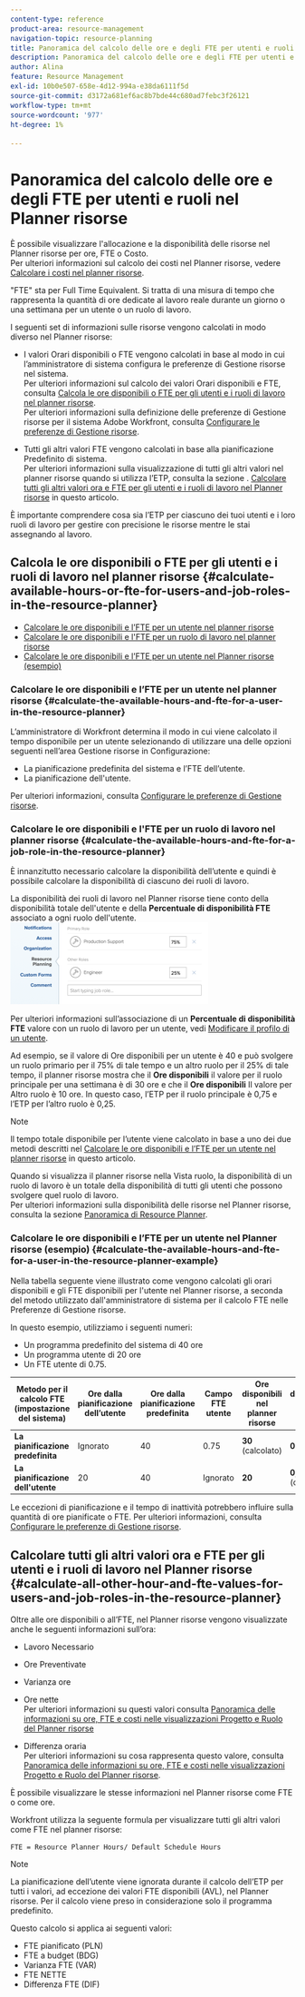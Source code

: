 ```yaml
---
content-type: reference
product-area: resource-management
navigation-topic: resource-planning
title: Panoramica del calcolo delle ore e degli FTE per utenti e ruoli nel Planner risorse
description: Panoramica del calcolo delle ore e degli FTE per utenti e ruoli nel Planner risorse
author: Alina
feature: Resource Management
exl-id: 10b0e507-658e-4d12-994a-e38da6111f5d
source-git-commit: d3172a681ef6ac8b7bde44c680ad7febc3f26121
workflow-type: tm+mt
source-wordcount: '977'
ht-degree: 1%

---
```


# Panoramica del calcolo delle ore e degli FTE per utenti e ruoli nel Planner risorse

<!--
<p data-mc-conditions="QuicksilverOrClassic.Draft mode">(NOTE: Alina:KEEP THIS:***Linked to: Configuring My Settings, Editing User Accounts, Planning in the Resource Planner -- *** Some of this documentation is also duplicated in this article (Scheduling): https://support.workfront.com/hc/en-us/articles/360000557174)</p>
-->

È possibile visualizzare l&#39;allocazione e la disponibilità delle risorse nel Planner risorse per ore, FTE o Costo.\
Per ulteriori informazioni sul calcolo dei costi nel Planner risorse, vedere [Calcolare i costi nel planner risorse](../../resource-mgmt/resource-planning/calculate-costs-resource-planner.md).

&quot;FTE&quot; sta per Full Time Equivalent. Si tratta di una misura di tempo che rappresenta la quantità di ore dedicate al lavoro reale durante un giorno o una settimana per un utente o un ruolo di lavoro.

I seguenti set di informazioni sulle risorse vengono calcolati in modo diverso nel Planner risorse:

* I valori Orari disponibili o FTE vengono calcolati in base al modo in cui l’amministratore di sistema configura le preferenze di Gestione risorse nel sistema.\
   Per ulteriori informazioni sul calcolo dei valori Orari disponibili e FTE, consulta [Calcola le ore disponibili o FTE per gli utenti e i ruoli di lavoro nel planner risorse](#calculate-available-hours-or-fte-for-users-and-job-roles-in-the-resource-planner).\
   Per ulteriori informazioni sulla definizione delle preferenze di Gestione risorse per il sistema Adobe Workfront, consulta [Configurare le preferenze di Gestione risorse](../../administration-and-setup/set-up-workfront/configure-system-defaults/configure-resource-mgmt-preferences.md).

* Tutti gli altri valori FTE vengono calcolati in base alla pianificazione Predefinito di sistema.\
   Per ulteriori informazioni sulla visualizzazione di tutti gli altri valori nel planner risorse quando si utilizza l’ETP, consulta la sezione . [Calcolare tutti gli altri valori ora e FTE per gli utenti e i ruoli di lavoro nel Planner risorse](#calculate-all-other-hour-and-fte-values-for-users-and-job-roles-in-the-resource-planner) in questo articolo.

È importante comprendere cosa sia l’ETP per ciascuno dei tuoi utenti e i loro ruoli di lavoro per gestire con precisione le risorse mentre le stai assegnando al lavoro.

## Calcola le ore disponibili o FTE per gli utenti e i ruoli di lavoro nel planner risorse {#calculate-available-hours-or-fte-for-users-and-job-roles-in-the-resource-planner}

* [Calcolare le ore disponibili e l’FTE per un utente nel planner risorse](#calculate-the-available-hours-and-fte-for-a-user-in-the-resource-planner)
* [Calcolare le ore disponibili e l&#39;FTE per un ruolo di lavoro nel planner risorse](#calculate-the-available-hours-and-fte-for-a-job-role-in-the-resource-planner)
* [Calcolare le ore disponibili e l’FTE per un utente nel Planner risorse (esempio)](#calculate-the-available-hours-and-fte-for-a-user-in-the-resource-planner-example)

### Calcolare le ore disponibili e l’FTE per un utente nel planner risorse {#calculate-the-available-hours-and-fte-for-a-user-in-the-resource-planner}

L’amministratore di Workfront determina il modo in cui viene calcolato il tempo disponibile per un utente selezionando di utilizzare una delle opzioni seguenti nell’area Gestione risorse in Configurazione:

* La pianificazione predefinita del sistema e l’FTE dell’utente.
* La pianificazione dell&#39;utente.

Per ulteriori informazioni, consulta [Configurare le preferenze di Gestione risorse](../../administration-and-setup/set-up-workfront/configure-system-defaults/configure-resource-mgmt-preferences.md).

<!--
<div data-mc-conditions="QuicksilverOrClassic.Draft mode">
<p><br></p>
<p> <img src="assets/nwe-resource-management-system-setting-user's-schedule-350x157.png" style="width: 350;height: 157;" data-mc-conditions="QuicksilverOrClassic.Quicksilver"> </p>
<p>(NOTE: The determines how to calculate resource availability at the system level.For more information about defining the Resource Management preferences for the system, see Configure Resource Management preferences.)</p>
<p>Based on how this setting is configured, the availability of the users in the Resource Planner (hours as well as FTE availability) is calculated by using the following methods: </p>
<ul>
<li><strong>The Default Schedule</strong>: The Default Schedule of the system and the user FTE are used to determine the Available Hours and FTE value for the user in the Resource Planner. The Schedule of the user is ignored. In this case:
<ul>
<li> The <strong>Available Hours</strong> in the<strong>Resource Planner</strong> are calculated using the following formula:<br><code>User Available Hours = Default Schedule Hours * User FTE value</code> <span style="color: #dc143c;">( NOTE: this is the correct value. If this shows as a division in other articles, that is wrong. It's a multiplication between these 2 values).</span><br>For example, if the Default Schedule has 40 hours a week available for work, and the user FTE is 0.5, the user is available to work for 20 hours a week in the Resource Planner.<br>For more information about schedules, including the Default Schedule, see <a href="../../administration-and-setup/set-up-workfront/configure-timesheets-schedules/create-schedules.md" class="MCXref xref">Create a schedule</a></li>
<li style="font-weight: normal;"> The <strong>Available FTE</strong> for the user in the<strong>Resource Planner</strong> is the same as the user FTE specified in the user settings. <br>For example, if the user FTE is 0.5 in the user settings, the available FTE of the user is 0.5 in the Resource Planner. For more information about the value of the user FTE as it displays in the user settings, see <a href="../../administration-and-setup/add-users/create-and-manage-users/edit-a-users-profile.md" class="MCXref xref">Edit a user's profile</a>.<br></li>
</ul></li>
<li><strong>The User's Schedule</strong>: The Schedule of the user is used to determine the availability of the user in the Resource Planner. The value of the user FTE is ignored. In this case:
<ul>
<li> The <strong>Available Hours</strong> in the<strong>Resource Planner</strong> are the same as the Hours from the Schedule of the user.<br>For example, if the Schedule of the user has 40 hours a week available for work, the user is available to work for 40 hours a week in the Resource Planner. </li>
<li> The <strong>Available FTE</strong> in the<strong>Resource Planner</strong> is calculated by the following formula:<br><em><code>User Available FTE = Hours from the Schedule of the User/ Default Schedule Hours</code><br></em>For example, if the Schedule of the user has 20 hours available to work, and the Default Schedule in Workfront has 40 hours available to work, the user's FTE is 0.5.<br>For more information about schedules, including the Default Schedule, see <a href="../../administration-and-setup/set-up-workfront/configure-timesheets-schedules/create-schedules.md" class="MCXref xref">Create a schedule</a>.</li>
</ul></li>
</ul> <note type="note">
If the user is not associated with a schedule, the Available Hours for the user are calculated using the Default Schedule.
</note>
</div>
-->

### Calcolare le ore disponibili e l&#39;FTE per un ruolo di lavoro nel planner risorse {#calculate-the-available-hours-and-fte-for-a-job-role-in-the-resource-planner}

È innanzitutto necessario calcolare la disponibilità dell’utente e quindi è possibile calcolare la disponibilità di ciascuno dei ruoli di lavoro.

La disponibilità dei ruoli di lavoro nel Planner risorse tiene conto della disponibilità totale dell&#39;utente e della **Percentuale di disponibilità FTE** associato a ogni ruolo dell&#39;utente.\
![percent_of_fte_available_at_the_user_level.png](assets/percent-of-fte-availability-at-the-user-level-350x144.png)

Per ulteriori informazioni sull’associazione di un **Percentuale di disponibilità FTE** valore con un ruolo di lavoro per un utente, vedi [Modificare il profilo di un utente](../../administration-and-setup/add-users/create-and-manage-users/edit-a-users-profile.md).

Ad esempio, se il valore di Ore disponibili per un utente è 40 e può svolgere un ruolo primario per il 75% di tale tempo e un altro ruolo per il 25% di tale tempo, il planner risorse mostra che il **Ore disponibili** il valore per il ruolo principale per una settimana è di 30 ore e che il **Ore disponibili** Il valore per Altro ruolo è 10 ore. In questo caso, l’ETP per il ruolo principale è 0,75 e l’ETP per l’altro ruolo è 0,25.

>[!NOTE]
>
>Il tempo totale disponibile per l’utente viene calcolato in base a uno dei due metodi descritti nel [Calcolare le ore disponibili e l’FTE per un utente nel planner risorse](#calculate-the-available-hours-and-fte-for-a-user-in-the-resource-planner) in questo articolo.

Quando si visualizza il planner risorse nella Vista ruolo, la disponibilità di un ruolo di lavoro è un totale della disponibilità di tutti gli utenti che possono svolgere quel ruolo di lavoro.\
Per ulteriori informazioni sulla disponibilità delle risorse nel Planner risorse, consulta la sezione [Panoramica di Resource Planner](../../resource-mgmt/resource-planning/get-started-resource-planner.md).

### Calcolare le ore disponibili e l’FTE per un utente nel Planner risorse (esempio) {#calculate-the-available-hours-and-fte-for-a-user-in-the-resource-planner-example}

Nella tabella seguente viene illustrato come vengono calcolati gli orari disponibili e gli FTE disponibili per l&#39;utente nel Planner risorse, a seconda del metodo utilizzato dall&#39;amministratore di sistema per il calcolo FTE nelle Preferenze di Gestione risorse.

In questo esempio, utilizziamo i seguenti numeri:

* Un programma predefinito del sistema di 40 ore
* Un programma utente di 20 ore
* Un FTE utente di 0.75.

| Metodo per il calcolo FTE (impostazione del sistema) | **Ore dalla pianificazione dell’utente** | **Ore dalla pianificazione predefinita** | **Campo FTE utente** | **Ore disponibili nel planner risorse** | **FTE disponibile nel planner risorse** |
|---|---|---|---|---|---|
| **La pianificazione predefinita** | Ignorato | 40 | 0.75 | **30** (calcolato) | **0.75** |
| **La pianificazione dell&#39;utente** | 20 | 40 | Ignorato | **20** | **0,5** (calcolato) |

Le eccezioni di pianificazione e il tempo di inattività potrebbero influire sulla quantità di ore pianificate o FTE. Per ulteriori informazioni, consulta [Configurare le preferenze di Gestione risorse](../../administration-and-setup/set-up-workfront/configure-system-defaults/configure-resource-mgmt-preferences.md).

## Calcolare tutti gli altri valori ora e FTE per gli utenti e i ruoli di lavoro nel Planner risorse {#calculate-all-other-hour-and-fte-values-for-users-and-job-roles-in-the-resource-planner}

Oltre alle ore disponibili o all’FTE, nel Planner risorse vengono visualizzate anche le seguenti informazioni sull’ora:

* Lavoro Necessario
* Ore Preventivate
* Varianza ore
* Ore nette\
   Per ulteriori informazioni su questi valori consulta [Panoramica delle informazioni su ore, FTE e costi nelle visualizzazioni Progetto e Ruolo del Planner risorse](../../resource-mgmt/resource-planning/overview-of-planner-hour-fte-cost-information-in-role-project-views.md)

* Differenza oraria\
   Per ulteriori informazioni su cosa rappresenta questo valore, consulta [Panoramica delle informazioni su ore, FTE e costi nelle visualizzazioni Progetto e Ruolo del Planner risorse](../../resource-mgmt/resource-planning/overview-of-planner-hour-fte-cost-information-in-role-project-views.md).

È possibile visualizzare le stesse informazioni nel Planner risorse come FTE o come ore.

Workfront utilizza la seguente formula per visualizzare tutti gli altri valori come FTE nel planner risorse:

```
FTE = Resource Planner Hours/ Default Schedule Hours
```

>[!NOTE]
>
>La pianificazione dell’utente viene ignorata durante il calcolo dell’ETP per tutti i valori, ad eccezione dei valori FTE disponibili (AVL), nel Planner risorse. Per il calcolo viene preso in considerazione solo il programma predefinito.

Questo calcolo si applica ai seguenti valori:

* FTE pianificato (PLN)
* FTE a budget (BDG)
* Varianza FTE (VAR)
* FTE NETTE
* Differenza FTE (DIF)
